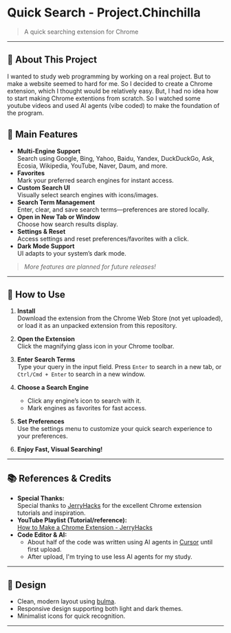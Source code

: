 # Quick Search - Project.Chinchilla

> A quick searching extension for Chrome

---

## 📝 About This Project

I wanted to study web programming by working on a real project. But to make a website seemed to hard for me. So I decided to create a Chrome extension, which I thought would be relatively easy. But, I had no idea how to start making Chrome extentions from scratch. So I watched some youtube videos and used AI agents (vibe coded) to make the foundation of the program. 

## 🌟 Main Features

- **Multi-Engine Support**  
  Search using Google, Bing, Yahoo, Baidu, Yandex, DuckDuckGo, Ask, Ecosia, Wikipedia, YouTube, Naver, Daum, and more.
- **Favorites**  
  Mark your preferred search engines for instant access.
- **Custom Search UI**  
  Visually select search engines with icons/images.
- **Search Term Management**  
  Enter, clear, and save search terms—preferences are stored locally.
- **Open in New Tab or Window**  
  Choose how search results display.
- **Settings & Reset**  
  Access settings and reset preferences/favorites with a click.
- **Dark Mode Support**  
  UI adapts to your system’s dark mode.

> _More features are planned for future releases!_

---

## 🚀 How to Use

1. **Install**  
  Download the extension from the Chrome Web Store (not yet uploaded), or load it as an unpacked extension from this repository.

2. **Open the Extension**  
  Click the magnifying glass icon in your Chrome toolbar.

3. **Enter Search Terms**  
  Type your query in the input field.
  Press `Enter` to search in a new tab, or `Ctrl/Cmd + Enter` to search in a new window.

4. **Choose a Search Engine**  
   - Click any engine’s icon to search with it.
   - Mark engines as favorites for fast access.

5. **Set Preferences**  
  Use the settings menu to customize your quick search experience to your preferences.

6. **Enjoy Fast, Visual Searching!**

---

## 📚 References & Credits

- **Special Thanks:**  
  Special thanks to [JerryHacks](https://www.youtube.com/@jerryhacks) for the excellent Chrome extension tutorials and inspiration.
- **YouTube Playlist (Tutorial/reference):**  
  [How to Make a Chrome Extension - JerryHacks](https://www.youtube.com/playlist?list=PLVrGZCP4x3PRHKbq-gDrSygGHbU4X9pTR)
- **Code Editor & AI:**  
  - About half of the code was written using AI agents in [Cursor](https://www.cursor.so/) until first upload.
  - After upload, I'm trying to use less AI agents for my study.

---

## 🎨 Design

- Clean, modern layout using [bulma](https://bulma.io/).
- Responsive design supporting both light and dark themes.
- Minimalist icons for quick recognition.

---
